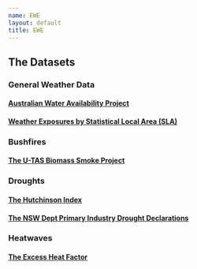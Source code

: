 ```yaml
---
name: EWE
layout: default
title: EWE
---
```


## The Datasets
### General Weather Data
#### [Australian Water Availability Project](/metadata/AWAP_GRIDS.html)
#### [Weather Exposures by Statistical Local Area (SLA)](/metadata/WEATHER_SLA.html)

### Bushfires
#### [The U-TAS Biomass Smoke Project](http://ivanhanigan.github.com/bio_validated_bushfire_events)

### Droughts
#### [The Hutchinson Index](https://github.com/ivanhanigan/HutchinsonDroughtIndex)
#### [The NSW Dept Primary Industry Drought Declarations](/EWE/HutchinsonDroughtIndex/HutchinsonDroughtIndex.html)

### Heatwaves
#### [The Excess Heat Factor](https://github.com/swish-climate-impact-assessment/ExcessHeatIndices)
